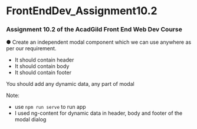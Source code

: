 # FrontEndDev_Assignment10.2
### Assignment 10.2 of the AcadGild Front End Web Dev Course

● Create an independent modal component which we can use anywhere as per our requirement.
* It should contain header
* It should contain body
* It should contain footer

You should add any dynamic data, any part of modal

Note:
* use `npm run serve` to run app
* I used ng-content for dynamic data in header, body and footer of the modal dialog